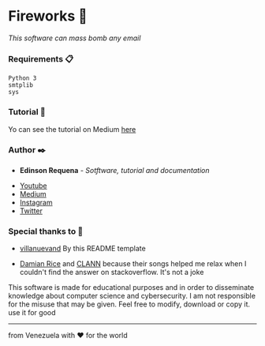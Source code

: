 # Fireworks 🚀

_This software can mass bomb any email_

### Requirements 📋

```
Python 3
smtplib
sys
```

### Tutorial 📖

Yo can see the tutorial on Medium [here](https://medium.com/@edinsonrequena/tutorial-qu%C3%A9-es-un-email-bomb-attack-y-como-crearlo-con-python-3-c566d688944a?source=---------2------------------)

### Author ✒️

* **Edinson Requena** - *Sotftware, tutorial and documentation* 
- [Youtube](https://www.youtube.com/channel/UCFXAiceHPFzk81Ooc25_QTg/featured)
- [Medium](https://medium.com/@edinsonrequena)
- [Instagram](https://instagram.com/edinsonrequena)
- [Twitter](https://twitter.com/requenaea)

### Special thanks to 🎁

* [villanuevand](https://github.com/villanuevand) By this README template

* [Damian Rice](https://www.youtube.com/watch?v=GzKFEx-wsJo) and [CLANN](https://www.youtube.com/watch?v=uNGmyQ8UbZ8) because their songs helped me relax when I couldn't find the answer on stackoverflow. It's not a joke

This software is made for educational purposes and in order to disseminate knowledge about computer science and cybersecurity. I am not responsible for the misuse that may be given. Feel free to modify, download or copy it. use it for good

---
from Venezuela with ❤️ for the world
